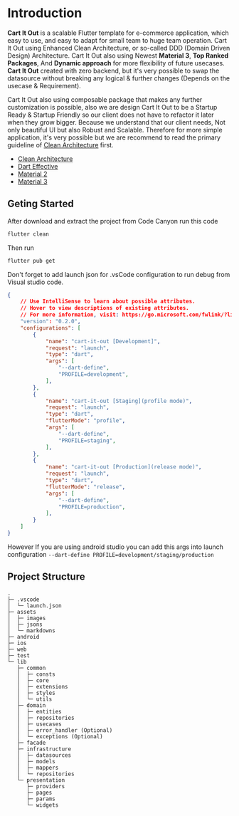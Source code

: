# Introduction

**Cart It Out** is a scalable Flutter template for e-commerce application, which easy to use, and easy to adapt for small team to huge team operation. Cart It Out using Enhanced Clean Architecture, or so-called DDD (Domain Driven Design) Architecture. Cart It Out also using Newest **Material 3**, **Top Ranked Packages**, And **Dynamic approach** for more flexibility of future usecases. **Cart It Out** created with zero backend, but it's very possible to swap the datasource without breaking any logical & further changes (Depends on the usecase & Requirement).

Cart It Out also using composable package that makes any further customization is possible, also we are design Cart It Out to be a Startup Ready & Startup Friendly so our client does not have to refactor it later when they grow bigger. Because we understand that our client needs, Not only beautiful UI but also Robust and Scalable. Therefore for more simple application, it's very possible but we are recommend to read the primary guideline of [Clean Architecture](https://blog.cleancoder.com/uncle-bob/2012/08/13/the-clean-architecture.html) first. 

- [Clean Architecture](https://blog.cleancoder.com/uncle-bob/2012/08/13/the-clean-architecture.html) 
- [Dart Effective](https://dart.dev/guides/language/effective-dart)
- [Material 2](https://material.io/) 
- [Material 3](https://m3.material.io/) 

## Geting Started
After download and extract the project from Code Canyon run this code
```sh
flutter clean
```
Then run 
```sh
flutter pub get
```
Don't forget to add launch json for .vsCode configuration to run debug from Visual studio code.
```json
{
    // Use IntelliSense to learn about possible attributes.
    // Hover to view descriptions of existing attributes.
    // For more information, visit: https://go.microsoft.com/fwlink/?linkid=830387
    "version": "0.2.0",
    "configurations": [
        {
            "name": "cart-it-out [Development]",
            "request": "launch",
            "type": "dart", 
            "args": [
                "--dart-define",
                "PROFILE=development",
            ],
        },
        {
            "name": "cart-it-out [Staging](profile mode)",
            "request": "launch",
            "type": "dart",
            "flutterMode": "profile",
            "args": [
                "--dart-define",
                "PROFILE=staging",
            ],
        },
        {
            "name": "cart-it-out [Production](release mode)",
            "request": "launch",
            "type": "dart",
            "flutterMode": "release",
            "args": [
                "--dart-define",
                "PROFILE=production",
            ],
        }
    ]
}
```
However If you are using android studio you can add this args into launch configuration
`--dart-define PROFILE=development/staging/production`

## Project Structure

```
.
├─ .vscode
│  └─ launch.json
├─ assets
│  ├─ images
│  ├─ jsons
│  └─ markdowns
├─ android
├─ ios
├─ web
├─ test
└─ lib
   ├─ common
   │  ├─ consts
   │  ├─ core
   │  ├─ extensions
   │  ├─ styles
   │  └─ utils
   ├─ domain
   │  ├─ entities
   │  ├─ repositories
   │  ├─ usecases
   │  ├─ error_handler (Optional)
   │  └─ exceptions (Optional)
   ├─ facade
   ├─ infrastructure
   │  ├─ datasources
   │  ├─ models
   │  ├─ mappers
   │  └─ repositories
   └─ presentation
      ├─ providers
      ├─ pages
      ├─ params
      └─ widgets
```